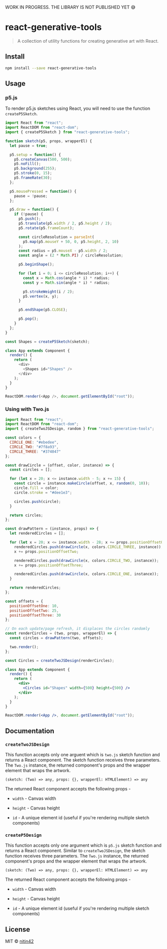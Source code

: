 WORK IN PROGRESS. THE LIBRARY IS NOT PUBLISHED YET 😅

# react-generative-tools

> A collection of utility functions for creating generative art with React.

## Install

```bash
npm install --save react-generative-tools
```

## Usage

### p5.js

To render p5.js sketches using React, you will need to use the function `createP5Sketch`.

```js
import React from "react";
import ReactDOM from "react-dom";
import { createP5Sketch } from "react-generative-tools";

function sketch(p5, props, wrapperEl) {
  let pause = true;

  p5.setup = function() {
    p5.createCanvas(500, 500);
    p5.noFill();
    p5.background(255);
    p5.stroke(0, 15);
    p5.frameRate(30);
  };

  p5.mousePressed = function() {
    pause = !pause;
  };

  p5.draw = function() {
    if (!pause) {
      p5.push();
      p5.translate(p5.width / 2, p5.height / 2);
      p5.rotate(p5.frameCount);

      const circleResolution = parseInt(
        p5.map(p5.mouseY + 50, 0, p5.height, 2, 10)
      );
      const radius = p5.mouseX - p5.width / 2;
      const angle = (2 * Math.PI) / circleResolution;

      p5.beginShape();

      for (let i = 0; i <= circleResolution; i++) {
        const x = Math.cos(angle * i) * radius;
        const y = Math.sin(angle * i) * radius;

        p5.strokeWeight(i / 2);
        p5.vertex(x, y);
      }

      p5.endShape(p5.CLOSE);

      p5.pop();
    }
  };
}

const Shapes = createP5Sketch(sketch);

class App extends Component {
  render() {
    return (
      <div>
        <Shapes id="Shapes" />
      </div>
    );
  }
}

ReactDOM.render(<App />, document.getElementById("root"));
```

### Using with Two.js

```jsx
import React from "react";
import ReactDOM from "react-dom";
import { createTwoJSDesign, random } from "react-generative-tools";

const colors = {
  CIRCLE_ONE: "#ebedee",
  CIRCLE_TWO: "#7f8a93",
  CIRCLE_THREE: "#374047"
};

const drawCircle = (offset, color, instance) => {
  const circles = [];

  for (let x = 20; x <= instance.width - 5; x += 15) {
    const circle = instance.makeCircle(offset, x, random(0, 10));
    circle.fill = color;
    circle.stroke = "#dee1e3";

    circles.push(circle);
  }

  return circles;
};

const drawPattern = (instance, props) => {
  let renderedCircles = [];

  for (let x = 20; x <= instance.width - 28; x += props.positionOffsetOne) {
    renderedCircles.push(drawCircle(x, colors.CIRCLE_THREE, instance));
    x += props.positionOffsetTwo;

    renderedCircles.push(drawCircle(x, colors.CIRCLE_TWO, instance));
    x += props.positionOffsetThree;

    renderedCircles.push(drawCircle(x, colors.CIRCLE_ONE, instance));
  }

  return renderedCircles;
};

const offsets = {
  positionOffsetOne: 10,
  positionOffsetTwo: 25,
  positionOffsetThree: 30
};

// On each update/page refresh, it displaces the circles randomly
const renderCircles = (two, props, wrapperEl) => {
  const circles = drawPattern(two, offsets);

  two.render();
};

const Circles = createTwoJSDesign(renderCircles);

class App extends Component {
  render() {
    return (
      <div>
        <Circles id="Shapes" width={500} height={500} />
      </div>
    );
  }
}

ReactDOM.render(<App />, document.getElementById("root"));
```

## Documentation

### `createTwoJSDesign`

This function accepts only one arguent which is `two.js` sketch function and returns a React component. The sketch function receives three parameters. The `Two.js` instance, the returned component's props and the wrapper element that wraps the artwork.

`(sketch: (Two) => any, props: {}, wrapperEl: HTMLElement) => any`

The returned React component accepts the following props -

- `width` - Canvas width

- `height` - Canvas height

- `id` - A unique element id (useful if you're rendering multiple sketch components)

### `createP5Design`

This function accepts only one argument which is `p5.js` sketch function and returns a React component. Similar to `createTwoJSDesign`, the sketch function receives three parameters. The `Two.js` instance, the returned component's props and the wrapper element that wraps the artwork.

`(sketch: (Two) => any, props: {}, wrapperEl: HTMLElement) => any`

The returned React component accepts the following props -

- `width` - Canvas width

- `height` - Canvas height

- `id` - A unique element id (useful if you're rendering multiple sketch components)

## License

MIT © [nitin42](https://github.com/nitin42)
